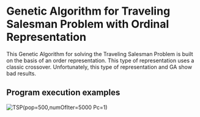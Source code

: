 # Genetic Algorithm for Traveling Salesman Problem with Ordinal Representation

This Genetic Algorithm for solving the Traveling Salesman Problem is built on the basis of an order representation. This type of representation uses a classic crossover. Unfortunately, this type of representation and GA show bad results.
## Program execution examples
![TSP(pop=500,numOfIter=5000 Pc=1)](https://user-images.githubusercontent.com/33631875/83307096-88674d00-a20c-11ea-9b91-018d63e92ea6.jpg)
